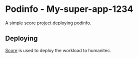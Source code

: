 # Podinfo - My-super-app-1234

A simple score project deploying podinfo.

## Deploying

[Score](https://score.dev/) is used to deploy the workload to humanitec.
